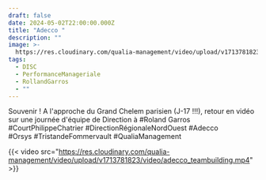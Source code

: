 ```yaml
---
draft: false
date: 2024-05-02T22:00:00.000Z
title: "Adecco "
description: ""
image: >-
  https://res.cloudinary.com/qualia-management/video/upload/v1713781823/video/adecco_teambuilding.mp4
tags:
  - DISC
  - PerformanceManageriale
  - RollandGarros
  - ""
---
```


Souvenir ! A l'approche du Grand Chelem parisien (J-17 !!!), retour en vidéo sur une journée d'équipe de Direction à #Roland Garros #CourtPhilippeChatrier #DirectionRégionaleNordOuest #Adecco\
\#Orsys #TristandeFommervault #QualiaManagement

{{< video src="https://res.cloudinary.com/qualia-management/video/upload/v1713781823/video/adecco_teambuilding.mp4" >}}
